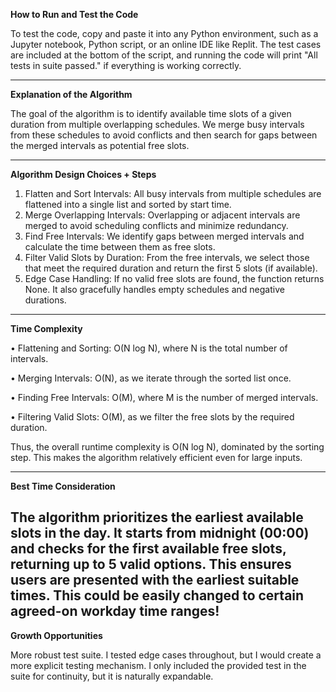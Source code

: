 **How to Run and Test the Code**

To test the code, copy and paste it into any Python environment, such as a Jupyter notebook, Python script, or an online IDE like Replit. The test cases are included at the bottom of the script, and running the code will print "All tests in suite passed." if everything is working correctly.

---

**Explanation of the Algorithm**

The goal of the algorithm is to identify available time slots of a given duration from multiple overlapping schedules. We merge busy intervals from these schedules to avoid conflicts and then search for gaps between the merged intervals as potential free slots.

---

**Algorithm Design Choices + Steps**

1. Flatten and Sort Intervals: All busy intervals from multiple schedules are flattened into a single list and sorted by start time.
2. Merge Overlapping Intervals: Overlapping or adjacent intervals are merged to avoid scheduling conflicts and minimize redundancy.
3. Find Free Intervals: We identify gaps between merged intervals and calculate the time between them as free slots.
4. Filter Valid Slots by Duration: From the free intervals, we select those that meet the required duration and return the first 5 slots (if available).
5. Edge Case Handling: If no valid free slots are found, the function returns None. It also gracefully handles empty schedules and negative durations.

---

**Time Complexity**

  • Flattening and Sorting: O(N log N), where N is the total number of intervals.

  • Merging Intervals: O(N), as we iterate through the sorted list once.

  • Finding Free Intervals: O(M), where M is the number of merged intervals.

  • Filtering Valid Slots: O(M), as we filter the free slots by the required duration.

Thus, the overall runtime complexity is O(N log N), dominated by the sorting step. This makes the algorithm relatively efficient even for large inputs.

---

**Best Time Consideration**

The algorithm prioritizes the earliest available slots in the day. It starts from midnight (00:00) and checks for the first available free slots, returning up to 5 valid options. This ensures users are presented with the earliest suitable times. This could be easily changed to certain agreed-on workday time ranges!
---

**Growth Opportunities**

More robust test suite. I tested edge cases throughout, but I would create a more explicit testing mechanism. I only included the provided test in the suite for continuity, but it is naturally expandable. 
